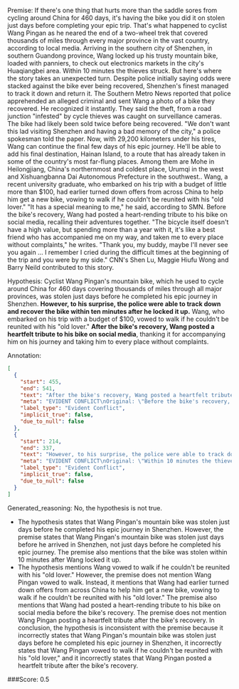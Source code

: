 
Premise:
If there's one thing that hurts more than the saddle sores from cycling around China for 460 days, it's having the bike you did it on stolen just days before completing your epic trip. That's what happened to cyclist Wang Pingan as he neared the end of a two-wheel trek that covered thousands of miles through every major province in the vast country, according to local media. Arriving in the southern city of Shenzhen, in southern Guandong province, Wang locked up his trusty mountain bike, loaded with panniers, to check out electronics markets in the city's Huaqiangbei area. Within 10 minutes the thieves struck. But here's where the story takes an unexpected turn. Despite police initially saying odds were stacked against the bike ever being recovered, Shenzhen's finest managed to track it down and return it. The Southern Metro News reported that police apprehended an alleged criminal and sent Wang a photo of a bike they recovered. He recognized it instantly. They said the theft, from a road junction "infested" by cycle thieves was caught on surveillance cameras. The bike had likely been sold twice before being recovered. "We don't want this lad visiting Shenzhen and having a bad memory of the city," a police spokesman told the paper. Now, with 29,200 kilometers under his tires, Wang can continue the final few days of his epic journey. He'll be able to add his final destination, Hainan Island, to a route that has already taken in some of the country's most far-flung places. Among them are Mohe in Heilongjiang, China's northernmost and coldest place, Urumqi in the west and Xishuangbanna Dai Autonomous Prefecture in the southwest.. Wang, a recent university graduate, who embarked on his trip with a budget of little more than $100, had earlier turned down offers from across China to help him get a new bike, vowing to walk if he couldn't be reunited with his "old lover." "It has a special meaning to me," he said, according to SMN. Before the bike's recovery, Wang had posted a heart-rending tribute to his bike on social media, recalling their adventures together. "The bicycle itself doesn't have a high value, but spending more than a year with it, it's like a best friend who has accompanied me on my way, and taken me to every place without complaints," he writes. "Thank you, my buddy, maybe I'll never see you again ... I remember I cried during the difficult times at the beginning of the trip and you were by my side." CNN's Shen Lu, Maggie Hiufu Wong and Barry Neild contributed to this story.


Hypothesis:
Cyclist Wang Pingan's mountain bike, which he used to cycle around China for 460 days covering thousands of miles through all major provinces, was stolen just days before he completed his epic journey in Shenzhen. **However, to his surprise, the police were able to track down and recover the bike within ten minutes after he locked it up.** Wang, who embarked on his trip with a budget of $100, vowed to walk if he couldn't be reunited with his "old lover." **After the bike's recovery, Wang posted a heartfelt tribute to his bike on social media**, thanking it for accompanying him on his journey and taking him to every place without complaints.

Annotation:
```json
[
  {
    "start": 455,
    "end": 541,
    "text": "After the bike's recovery, Wang posted a heartfelt tribute to his bike on social media",
    "meta": "EVIDENT CONFLICT\nOriginal: \"Before the bike's recovery, Wang had posted a heart-rending tribute to his bike on social media...\"\nGenerative: \"After the bike's recovery, Wang posted a heartfelt tribute to his bike on social media...\"",
    "label_type": "Evident Conflict",
    "implicit_true": false,
    "due_to_null": false
  },
  {
    "start": 214,
    "end": 337,
    "text": "However, to his surprise, the police were able to track down and recover the bike within ten minutes after he locked it up.",
    "meta": "EVIDENT CONFLICT\nOriginal: \"Within 10 minutes the thieves struck.\" (No mention of how many hours or days to retrieve the bike) \nGenerative: \"... the police were able to track down and recover the bike within ten minutes after he locked it up.\"",
    "label_type": "Evident Conflict",
    "implicit_true": false,
    "due_to_null": false
  }
]
```

Generated_reasoning:
No, the hypothesis is not true. 
- The hypothesis states that Wang Pingan's mountain bike was stolen just days before he completed his epic journey in Shenzhen. However, the premise states that Wang Pingan's mountain bike was stolen just days before he arrived in Shenzhen, not just days before he completed his epic journey. The premise also mentions that the bike was stolen within 10 minutes after Wang locked it up. 
- The hypothesis mentions Wang vowed to walk if he couldn't be reunited with his "old lover." However, the premise does not mention Wang Pingan vowed to walk. Instead, it mentions that Wang had earlier turned down offers from across China to help him get a new bike, vowing to walk if he couldn't be reunited with his "old lover." The premise also mentions that Wang had posted a heart-rending tribute to his bike on social media before the bike's recovery. The premise does not mention Wang Pingan posting a heartfelt tribute after the bike's recovery. In conclusion, the hypothesis is inconsistent with the premise because it incorrectly states that Wang Pingan's mountain bike was stolen just days before he completed his epic journey in Shenzhen, it incorrectly states that Wang Pingan vowed to walk if he couldn't be reunited with his "old lover," and it incorrectly states that Wang Pingan posted a heartfelt tribute after the bike's recovery.

###Score:
0.5
